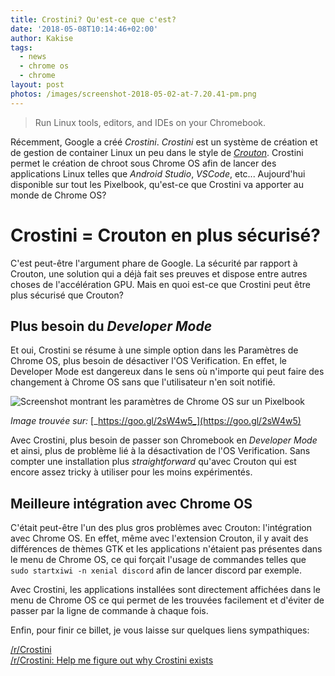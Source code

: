 ```yaml
---
title: Crostini? Qu'est-ce que c'est?
date: '2018-05-08T10:14:46+02:00'
author: Kakise
tags:
  - news
  - chrome os
  - chrome
layout: post
photos: /images/screenshot-2018-05-02-at-7.20.41-pm.png
---
```

> Run Linux tools, editors, and IDEs on your Chromebook.

Récemment, Google a créé _Crostini_. _Crostini_ est un système de création et de gestion de container Linux un peu dans le style de [_Crouton_](https://github.com/dnschneid/crouton). Crostini permet le création de chroot sous Chrome OS afin de lancer des applications Linux telles que _Android Studio_, _VSCode_, etc... Aujourd'hui disponible sur tout les Pixelbook, qu'est-ce que Crostini va apporter au monde de Chrome OS?

# Crostini = Crouton en plus sécurisé?

C'est peut-être l'argument phare de Google. La sécurité par rapport à Crouton, une solution qui a déjà fait ses preuves et dispose entre autres choses de l'accélération GPU. Mais en quoi est-ce que Crostini peut être plus sécurisé que Crouton? 

## Plus besoin du  _Developer Mode_

Et oui, Crostini se résume à une simple option dans les Paramètres de Chrome OS, plus besoin de désactiver l'OS Verification. En effet, le Developer Mode est dangereux dans le sens où n'importe qui peut faire des changement à Chrome OS sans que l'utilisateur n'en soit notifié. 

![Screenshot montrant les paramètres de Chrome OS sur un Pixelbook](/images/screenshot-2018-05-02-at-7.20.41-pm.png)

_Image trouvée sur:_ [_https://goo.gl/2sW4w5_](https://goo.gl/2sW4w5)

Avec Crostini, plus besoin de passer son Chromebook en _Developer Mode_ et ainsi, plus de problème lié à la désactivation de l'OS Verification. Sans compter une installation plus _straightforward_ qu'avec Crouton qui est encore assez tricky à utiliser pour les moins expérimentés.

## Meilleure intégration avec Chrome OS

C'était peut-être l'un des plus gros problèmes avec Crouton: l'intégration avec Chrome OS. En effet, même avec l'extension Crouton, il y avait des différences de thèmes GTK et les applications n'étaient pas présentes dans le menu de Chrome OS, ce qui forçait l'usage de commandes telles que `sudo startxiwi -n xenial discord` afin de lancer discord par exemple.

Avec Crostini, les applications installées sont directement affichées dans le menu de Chrome OS ce qui permet de les trouvées facilement et d'éviter de passer par la ligne de commande à chaque fois.

Enfin, pour finir ce billet, je vous laisse sur quelques liens sympathiques:

[/r/Crostini](https://www.reddit.com/r/Crostini)  
[/r/Crostini: Help me figure out why Crostini exists](https://www.reddit.com/r/Crostini/comments/8haf9z/help_me_figure_out_the_why_of_crostini/)
